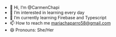 - 👋 Hi, I’m @CarmenChapi
- 👀 I’m interested in learning every day
- 🌱 I’m currently learning Firebase and Typescript
- 📫 How to reach me mariachaparro58@gmail.com
- 😄 Pronouns: She/Her

<!---
CarmenChapi/CarmenChapi is a ✨ special ✨ repository because its `README.md` (this file) appears on your GitHub profile.
You can click the Preview link to take a look at your changes.
--->
